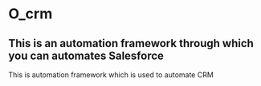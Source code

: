 # O_crm

## This is an automation framework through which you can automates Salesforce 
This is  automation framework which is used to automate CRM
